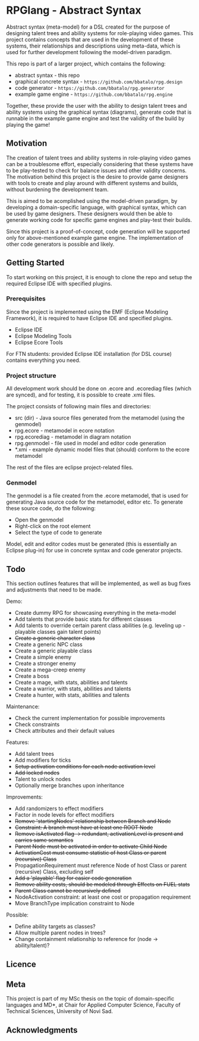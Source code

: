# RPGlang - Abstract Syntax

Abstract syntax (meta-model) for a DSL created for the purpose of designing talent trees and ability systems for role-playing video games. This project contains concepts that are used in the development of these systems, their relationships and descriptions using meta-data, which is used for further development following the model-driven paradigm.

This repo is part of a larger project, which contains the following:

* abstract syntax - this repo
* graphical concrete syntax - `https://github.com/bbatalo/rpg.design`
* code generator - `https://github.com/bbatalo/rpg.generator`
* example game engine - `https://github.com/bbatalo/rpg.engine`

Together, these provide the user with the ability to design talent trees and ability systems using the graphical syntax (diagrams), generate code that is runnable in the example game engine and test the validity of the build by playing the game!

## Motivation

The creation of talent trees and ability systems in role-playing video games can be a troublesome effort, especially considering that these systems have to be play-tested to check for balance issues and other validity concerns. The motivation behind this project is the desire to provide game designers with tools to create and play around with different systems and builds, without burdening the development team.

This is aimed to be acomplished using the model-driven paradigm, by developing a domain-specific language, with graphical syntax, which can be used by game designers. These designers would then be able to generate working code for specific game engines and play-test their builds.

Since this project is a proof-of-concept, code generation will be supported only for above-mentioned example game engine. The implementation of other code generators is possible and likely.

## Getting Started

To start working on this project, it is enough to clone the repo and setup the required Eclipse IDE with specified plugins.

### Prerequisites

Since the project is implemented using the EMF (Eclipse Modeling Framework), it is required to have Eclipse IDE and specified plugins.

* Eclipse IDE
* Eclipse Modeling Tools
* Eclipse Ecore Tools

For FTN students: provided Eclipse IDE installation (for DSL course) contains everything you need.

### Project structure

All development work should be done on .ecore and .ecorediag files (which are synced), and for testing, it is possible to create .xmi files.

The project consists of following main files and directories:

* src (dir) - Java source files generated from the metamodel (using the genmodel)
* rpg.ecore - metamodel in ecore notation
* rpg.ecorediag - metamodel in diagram notation
* rpg.genmodel - file used in model and editor code generation
* *.xmi - example dynamic model files that (should) conform to the ecore metamodel

The rest of the files are eclipse project-related files.

### Genmodel

The genmodel is a file created from the .ecore metamodel, that is used for generating Java source code for the metamodel, editor etc. To generate these source code, do the following:

* Open the genmodel
* Right-click on the root element
* Select the type of code to generate

Model, edit and editor codes must be generated (this is essentially an Eclipse plug-in) for use in concrete syntax and code generator projects.

## Todo

This section outlines features that will be implemented, as well as bug fixes and adjustments that need to be made.

Demo:

* Create dummy RPG for showcasing everything in the meta-model
* Add talents that provide basic stats for different classes
* Add talents to override certain parent class abilities (e.g. leveling up - playable classes gain talent points)
* ~~Create a generic character class~~
* Create a generic NPC class
* Create a generic playable class
* Create a simple enemy
* Create a stronger enemy
* Create a mega-creep enemy
* Create a boss
* Create a mage, with stats, abilities and talents
* Create a warrior, with stats, abilities and talents
* Create a hunter, with stats, abilities and talents

Maintenance:

* Check the current implementation for possible improvements
* Check constraints
* Check attributes and their default values

Features:

* Add talent trees
* Add modifiers for ticks
* ~~Setup activation conditions for each node activation level~~
* ~~Add locked nodes~~
* Talent to unlock nodes
* Optionally merge branches upon inheritance

Improvements:

* Add randomizers to effect modifiers
* Factor in node levels for effect modifiers
* ~~Remove 'startingNodes' relationship between Branch and Node~~
* ~~Constraint: A branch must have at least one ROOT Node~~
* ~~Remove isActivated flag -> redundant, activationLevel is present and carries same semantics~~
* ~~Parent Node must be activated in order to activate Child Node~~
* ~~ActivationCost must consume statistic of host Class or parent (recursive) Class~~
* PropagationRequirement must reference Node of host Class or parent (recursive) Class, excluding self
* ~~Add a 'playable' flag for easier code generation~~
* ~~Remove ability costs, should be modeled through Effects on FUEL stats~~
* ~~Parent Class cannot be recursively defined~~
* NodeActivation constraint: at least one cost or propagation requirement
* Move BranchType implication constraint to Node


Possible:

* Define ability targets as classes?
* Allow multiple parent nodes in trees?
* Change containment relationship to reference for (node -> ability/talent)?

## Licence

## Meta

This project is part of my MSc thesis on the topic of domain-specific languages and MD*,
at Chair for Applied Computer Science, Faculty of Technical Sciences, University of Novi Sad.

## Acknowledgments
